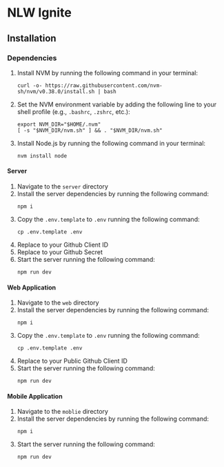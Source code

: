# NLW Ignite

## Installation

### Dependencies

1. Install NVM by running the following command in your terminal:
    ```shell
    curl -o- https://raw.githubusercontent.com/nvm-sh/nvm/v0.38.0/install.sh | bash
    ```

2. Set the NVM environment variable by adding the following line to your shell profile (e.g., `.bashrc`, `.zshrc`, etc.):
    ```shell
    export NVM_DIR="$HOME/.nvm"
    [ -s "$NVM_DIR/nvm.sh" ] && . "$NVM_DIR/nvm.sh"
    ```

3. Install Node.js by running the following command in your terminal:
    ```shell
    nvm install node
    ```

#### Server

1. Navigate to the `server` directory
2. Install the server dependencies by running the following command:
    ```shell
    npm i
    ```
3. Copy the `.env.template` to `.env` running the following command:
   ```shell
   cp .env.template .env
   ```
4. Replace <Github client_id> to your Github Client ID
5. Replace <Github client_secret> to your Github Secret
6. Start the server running the following command:
    ```shell
    npm run dev
    ```

#### Web Application

1. Navigate to the `web` directory
2. Install the server dependencies by running the following command:
    ```shell
    npm i
    ```
3. Copy the `.env.template` to `.env` running the following command:
   ```shell
   cp .env.template .env
   ```
4. Replace <public Github client_id> to your Public Github Client ID
5. Start the server running the following command:
    ```shell
    npm run dev
    ```

#### Mobile Application

1. Navigate to the `moblie` directory
2. Install the server dependencies by running the following command:
    ```shell
    npm i
    ```
3. Start the server running the following command:
    ```shell
    npm run dev
    ```
